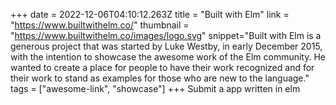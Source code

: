 +++
date = 2022-12-06T04:10:12.263Z
title = "Built with Elm"
link = "https://www.builtwithelm.co/"
thumbnail = "https://www.builtwithelm.co/images/logo.svg"
snippet="Built with Elm is a generous project that was started by Luke Westby, in early December 2015, with the intention to showcase the awesome work of the Elm community. He wanted to create a place for people to have their work recognized and for their work to stand as examples for those who are new to the language."
tags = ["awesome-link", "showcase"]
+++
Submit a app written in elm
